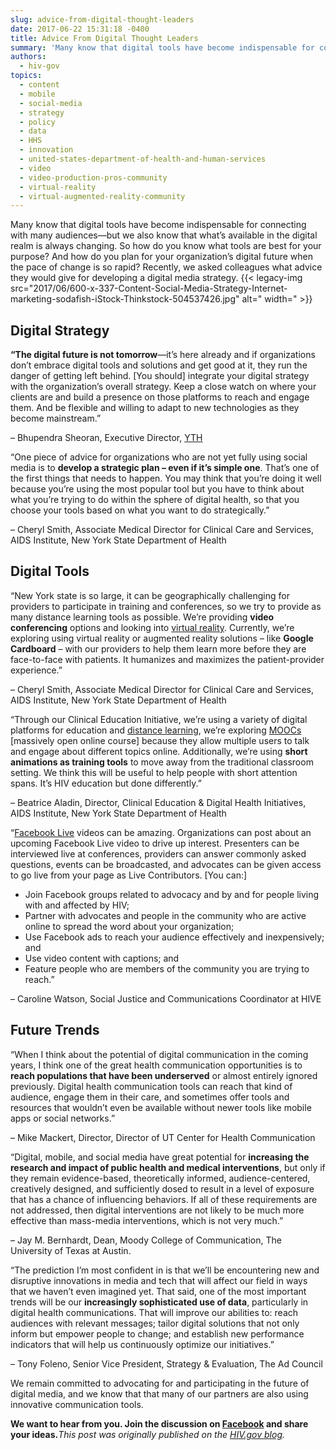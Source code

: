 ```yaml
---
slug: advice-from-digital-thought-leaders
date: 2017-06-22 15:31:18 -0400
title: Advice From Digital Thought Leaders
summary: 'Many know that digital tools have become indispensable for connecting with many audiences&mdash;but we also know that what’s available in the digital realm is always changing. So how do you know what tools are best for your purpose? And how do you plan for your organization’s digital future when the pace of change is so'
authors:
  - hiv-gov
topics:
  - content
  - mobile
  - social-media
  - strategy
  - policy
  - data
  - HHS
  - innovation
  - united-states-department-of-health-and-human-services
  - video
  - video-production-pros-community
  - virtual-reality
  - virtual-augmented-reality-community
---
```


Many know that digital tools have become indispensable for connecting with many audiences—but we also know that what’s available in the digital realm is always changing. So how do you know what tools are best for your purpose? And how do you plan for your organization’s digital future when the pace of change is so rapid? Recently, we asked colleagues what advice they would give for developing a digital media strategy. {{< legacy-img src="2017/06/600-x-337-Content-Social-Media-Strategy-Internet-marketing-sodafish-iStock-Thinkstock-504537426.jpg" alt=" width=" >}} 

## Digital Strategy

**“The digital future is not tomorrow**—it&#8217;s here already and if organizations don&#8217;t embrace digital tools and solutions and get good at it, they run the danger of getting left behind. [You should] integrate your digital strategy with the organization’s overall strategy. Keep a close watch on where your clients are and build a presence on those platforms to reach and engage them. And be flexible and willing to adapt to new technologies as they become mainstream.”
  
– Bhupendra Sheoran, Executive Director, <a class="external-link" href="http://yth.org/" target="_blank" rel="noopener noreferrer">YTH</a>

“One piece of advice for organizations who are not yet fully using social media is to **develop a strategic plan – even if it’s simple one**. That’s one of the first things that needs to happen. You may think that you’re doing it well because you’re using the most popular tool but you have to think about what you’re trying to do within the sphere of digital health, so that you choose your tools based on what you want to do strategically.”
  
– Cheryl Smith, Associate Medical Director for Clinical Care and Services, AIDS Institute, New York State Department of Health

## Digital Tools

“New York state is so large, it can be geographically challenging for providers to participate in training and conferences, so we try to provide as many distance learning tools as possible. We’re providing **video conferencing** options and looking into <a class="external-link" href="http://www.socialmediatoday.com/marketing/virtual-and-augmented-reality-what-brands-need-know-infographic" target="_blank" rel="noopener noreferrer">virtual reality</a>. Currently, we’re exploring using virtual reality or augmented reality solutions – like **Google Cardboard** – with our providers to help them learn more before they are face-to-face with patients. It humanizes and maximizes the patient-provider experience.”
  
– Cheryl Smith, Associate Medical Director for Clinical Care and Services, AIDS Institute, New York State Department of Health

“Through our Clinical Education Initiative, we’re using a variety of digital platforms for education and [distance learning](https://www.hiv.gov/blog/online-trainings-strengthen-hiv-prevention-testing-and-treatment-efforts), we’re exploring <a class="external-link" href="https://en.wikipedia.org/wiki/Massive_open_online_course" target="_blank" rel="noopener noreferrer">MOOCs</a> [massively open online course] because they allow multiple users to talk and engage about different topics online. Additionally, we’re using **short animations as training tools** to move away from the traditional classroom setting. We think this will be useful to help people with short attention spans. It’s HIV education but done differently.”
  
– Beatrice Aladin, Director, Clinical Education & Digital Health Initiatives, AIDS Institute, New York State Department of Health

“<a class="external-link" href="https://blog.hubspot.com/marketing/facebook-live-guide#sm.000007aad82g34fqhsaeyepuurr22" target="_blank" rel="noopener noreferrer">Facebook Live</a> videos can be amazing. Organizations can post about an upcoming Facebook Live video to drive up interest. Presenters can be interviewed live at conferences, providers can answer commonly asked questions, events can be broadcasted, and advocates can be given access to go live from your page as Live Contributors. [You can:]

  * Join Facebook groups related to advocacy and by and for people living with and affected by HIV;
  * Partner with advocates and people in the community who are active online to spread the word about your organization;
  * Use Facebook ads to reach your audience effectively and inexpensively; and
  * Use video content with captions; and
  * Feature people who are members of the community you are trying to reach.”

&#8211; Caroline Watson, Social Justice and Communications Coordinator at HIVE

## Future Trends

“When I think about the potential of digital communication in the coming years, I think one of the great health communication opportunities is to **reach populations that have been underserved** or almost entirely ignored previously. Digital health communication tools can reach that kind of audience, engage them in their care, and sometimes offer tools and resources that wouldn&#8217;t even be available without newer tools like mobile apps or social networks.”
  
– Mike Mackert, Director, Director of UT Center for Health Communication

“Digital, mobile, and social media have great potential for **increasing the research and impact of public health and medical interventions**, but only if they remain evidence-based, theoretically informed, audience-centered, creatively designed, and sufficiently dosed to result in a level of exposure that has a chance of influencing behaviors. If all of these requirements are not addressed, then digital interventions are not likely to be much more effective than mass-media interventions, which is not very much.”
  
– Jay M. Bernhardt, Dean, Moody College of Communication, The University of Texas at Austin.

“The prediction I&#8217;m most confident in is that we&#8217;ll be encountering new and disruptive innovations in media and tech that will affect our field in ways that we haven&#8217;t even imagined yet. That said, one of the most important trends will be our **increasingly sophisticated use of data**, particularly in digital health communications. That will improve our abilities to: reach audiences with relevant messages; tailor digital solutions that not only inform but empower people to change; and establish new performance indicators that will help us continuously optimize our initiatives.”
  
– Tony Foleno, Senior Vice President, Strategy & Evaluation, The Ad Council

We remain committed to advocating for and participating in the future of digital media, and we know that that many of our partners are also using innovative communication tools.

**We want to hear from you. Join the discussion on <a class="external-link" href="https://www.facebook.com/HIVgov/" target="_blank" rel="noopener noreferrer">Facebook</a> and share your ideas.**_This post was originally published on the [HIV.gov blog](https://www.hiv.gov/blog/advice-digital-thought-leaders)._
